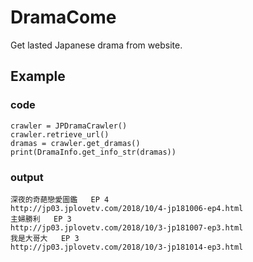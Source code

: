 # DramaCome
Get lasted Japanese drama from website.

## Example

### code
```
crawler = JPDramaCrawler()
crawler.retrieve_url()
dramas = crawler.get_dramas()
print(DramaInfo.get_info_str(dramas))
```

### output
```
深夜的奇葩戀愛圖鑑   EP 4
http://jp03.jplovetv.com/2018/10/4-jp181006-ep4.html
主婦勝利   EP 3
http://jp03.jplovetv.com/2018/10/3-jp181007-ep3.html
我是大哥大   EP 3
http://jp03.jplovetv.com/2018/10/3-jp181014-ep3.html
```